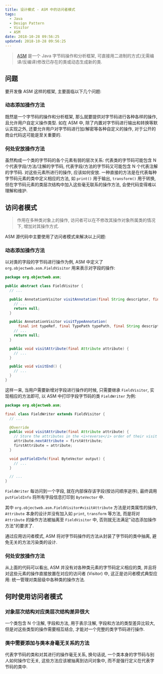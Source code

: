 ```yaml
---
title: 设计模式 - ASM 中的访问者模式
tags:
  - Java
  - Design Pattern
  - Visitor
  - ASM
date: 2018-10-28 09:56:25
updated: 2018-10-28 09:56:25
---
```



> [ASM](https://asm.ow2.io) 是一个 Java 字节码操作和分析框架, 可直接用二进制的方式(无需编译/反编译)修改已存在的类或动态生成新的类. 

## 问题

要开发像 ASM 这样的框架, 主要面临以下几个问题:

### 动态添加操作方法

既然是一个字节码的操作和分析框架, 那么就要提供对字节码进行各种各样的操作, 且允许用户自定义操作类型. 如在 ASM 中, 除了内置对字节码进行输出和转换等默认实现之外, 还要允许用户对字节码进行加/解密等各种自定义的操作, 对于公开的商业代码这可能是至关重要的.

### 何处安放操作方法

虽然构成一个类的字节码的各个元素有弱的层次关系: 代表类的字节码可能包含 N 个代表字段/方法/注解的字节码, 代表字段/方法的字节码又可能包含 N 个代表注解的字节码. 对这些元素所进行的操作, 应该如何安放. 一种直接的方法是在代表每种字节码元素的类中定义相应的方法, 如 `print()` 用于输出, `transform()` 用于转换, 但在字节码元素的类层次结构中加入这些毫无联系的操作方法, 会使代码变得难以理解和维护.

## 访问者模式

> 作用在多种类对象上的操作, 访问者可以在不修改其操作对象所属类的情况下, 增加对其操作方式.

ASM 源代码中主要使用了访问者模式来解决以上问题:

### 动态添加操作方法

以对类的字段的字节码进行操作为例, ASM 中定义了 `org.objectweb.asm.FieldVisitor` 用来表示对字段的操作:

```java FieldVisitor.java https://gitlab.ow2.org/asm/asm/blob/master/asm/src/main/java/org/objectweb/asm/FieldVisitor.java
package org.objectweb.asm;

public abstract class FieldVisitor {
  // ...

  public AnnotationVisitor visitAnnotation(final String descriptor, final boolean visible) {
    // ...
    return null;
  }

  public AnnotationVisitor visitTypeAnnotation(
      final int typeRef, final TypePath typePath, final String descriptor, final boolean visible) {
    // ...
    return null;
  }

  public void visitAttribute(final Attribute attribute) {
    // ...
  }

  public void visitEnd() {
    // ...
  }
}
```

这样一来, 当用户需要新增对字段进行操作的时候, 只需要继承 `FieldVisitor`, 实现相应的方法即可, 以 ASM 中打印字段字节码的类 `FieldWriter` 为例:

```java FieldWriter https://gitlab.ow2.org/asm/asm/blob/master/asm/src/main/java/org/objectweb/asm/FieldWriter.java
package org.objectweb.asm;

final class FieldWriter extends FieldVisitor {
  // ...

  @Override
  public void visitAttribute(final Attribute attribute) {
    // Store the attributes in the <i>reverse</i> order of their visit by this method.
    attribute.nextAttribute = firstAttribute;
    firstAttribute = attribute;
  }

  void putFieldInfo(final ByteVector output) {
    // ...
  }

  // ...
}
```

`FieldWriter` 每访问到一个字段, 就在内部保存该字段(按访问顺序逆序), 最终调用 `putFieldInfo` 将所有字段信息打印到 `ByteVector` 中.

其中 `org.objectweb.asm.FieldVisitor#visitAttribute` 方法是对类属性的操作, `Attribute` 本身的设计并没有加入如 `print`, `transform` 等方法, 而是将对 `Attribute` 的操作方法被抽离至 `FieldVisitor` 中, 否则就无法满足"动态添加操作方法"的要求了.

通过应用访问者模式, ASM 将对字节码操作的方法从封装了字节码的类中抽离, 避免无关的方法污染类的设计.

### 何处安放操作方法

从上面的代码可以看出, ASM 并没有对各种类元素的字节码定义相应的类, 并且将对这些元素的操作直接放置在对应的访问者 (Visitor) 中, 这正是访问者模式典型应用: 统一管理对类层级中各种类的操作方法.

## 何时使用访问者模式

### 对象层次结构对应类层次结构差异很大

一个类包含 N 个注解, 字段和方法, 用于表示注解, 字段和方法的类型差异比较大, 但是对这些类型的操作需要相互结合, 才能对一个完整的类字节码进行操作.

### 类中需要添加与类本身毫无关系的方法

代表字节码的类和对其进行的操作毫无关系, 换句话说, 一个类本身的字节码与别人如何操作它无关, 这些方法应该被抽离到访问对象中, 而不是强行定义在代表字节码的类中.
